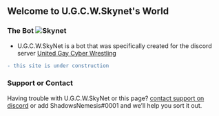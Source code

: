 ## **Welcome to U.G.C.W.Skynet's World**


### **The Bot** ![Skynet](https://cdn.discordapp.com/avatars/737792486205816903/44fad1f024c7be6871f68dac291d9f80.png)

- U.G.C.W.SkyNet is a bot that was specifically created for the discord server 
[United Gay Cyber Wrestling](https://discord.gg/Y3VRjcw)



```diff
- this site is under construction
```




### Support or Contact

Having trouble with U.G.C.W.SkyNet or this page? [contact support on discord](https://discord.gg/Y3VRjcw) or add ShadowsNemesis#0001 and we’ll help you sort it out.
